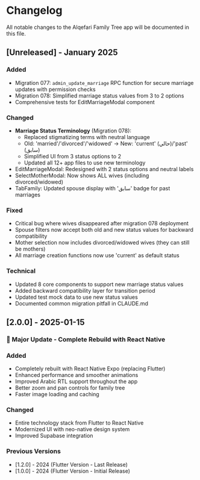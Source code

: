 # Changelog

All notable changes to the Alqefari Family Tree app will be documented in this file.

## [Unreleased] - January 2025

### Added
- Migration 077: `admin_update_marriage` RPC function for secure marriage updates with permission checks
- Migration 078: Simplified marriage status values from 3 to 2 options
- Comprehensive tests for EditMarriageModal component

### Changed
- **Marriage Status Terminology** (Migration 078):
  - Replaced stigmatizing terms with neutral language
  - Old: 'married'/'divorced'/'widowed' → New: 'current' (حالي)/'past' (سابق)
  - Simplified UI from 3 status options to 2
  - Updated all 12+ app files to use new terminology
- EditMarriageModal: Redesigned with 2 status options and neutral labels
- SelectMotherModal: Now shows ALL wives (including divorced/widowed)
- TabFamily: Updated spouse display with 'سابق' badge for past marriages

### Fixed
- Critical bug where wives disappeared after migration 078 deployment
- Spouse filters now accept both old and new status values for backward compatibility
- Mother selection now includes divorced/widowed wives (they can still be mothers)
- All marriage creation functions now use 'current' as default status

### Technical
- Updated 8 core components to support new marriage status values
- Added backward compatibility layer for transition period
- Updated test mock data to use new status values
- Documented common migration pitfall in CLAUDE.md

## [2.0.0] - 2025-01-15

### 🎉 Major Update - Complete Rebuild with React Native

### Added
- Completely rebuilt with React Native Expo (replacing Flutter)
- Enhanced performance and smoother animations
- Improved Arabic RTL support throughout the app
- Better zoom and pan controls for family tree
- Faster image loading and caching

### Changed
- Entire technology stack from Flutter to React Native
- Modernized UI with neo-native design system
- Improved Supabase integration

### Previous Versions
- [1.2.0] - 2024 (Flutter Version - Last Release)
- [1.0.0] - 2024 (Flutter Version - Initial Release)
